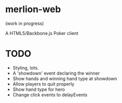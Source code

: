 # merlion-web

(work in progress)

A HTML5/Backbone.js Poker client

# TODO

* Styling, lots.
* A 'showdown' event declaring the winner
* Show hands and winning hand type at showdown
* Allow players to quit properly
* Show hand type for hero
* Change click events to delayEvents

